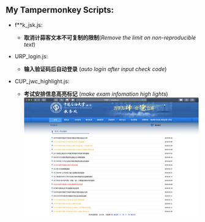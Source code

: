 ## My Tampermonkey Scripts:

- f**k_jsk.js:
  - **取消计蒜客文本不可复制的限制**(_Remove the limit on non-reproducible text_)

- URP_login.js: 
  - **输入验证码后自动登录**  (_auto login after input check code_)

- CUP_jwc_highlight.js: 
  - **考试安排信息高亮标记**  (_make exam infomation high lights_)
  ![效果](./img/CUP_jwc_highlight.png)
